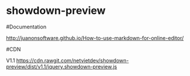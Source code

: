 # showdown-preview

#Documentation

http://juanonsoftware.github.io/How-to-use-markdown-for-online-editor/

#CDN

V1.1
https://cdn.rawgit.com/netvietdev/showdown-preview/dist/v1.1/jquery.showdown-preview.js
